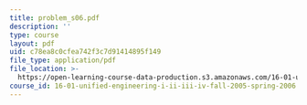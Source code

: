 ```yaml
---
title: problem_s06.pdf
description: ''
type: course
layout: pdf
uid: c78ea8c0cfea742f3c7d91414895f149
file_type: application/pdf
file_location: >-
  https://open-learning-course-data-production.s3.amazonaws.com/16-01-unified-engineering-i-ii-iii-iv-fall-2005-spring-2006/c78ea8c0cfea742f3c7d91414895f149_problem_s06.pdf
course_id: 16-01-unified-engineering-i-ii-iii-iv-fall-2005-spring-2006
---
```

